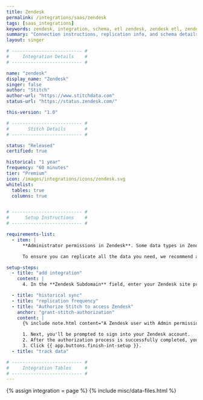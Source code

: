 ```yaml
---
title: Zendesk
permalink: /integrations/saas/zendesk
tags: [saas_integrations]
keywords: zendesk, integration, schema, etl zendesk, zendesk etl, zendesk schema
summary: "Connection instructions, replication info, and schema details for Stitch's Zendesk integration."
layout: singer

# -------------------------- #
#     Integration Details    #
# -------------------------- #

name: "zendesk"
display_name: "Zendesk"
singer: false
author: "Stitch"
author-url: "https://www.stitchdata.com"
status-url: "https://status.zendesk.com/"

this-version: "1.0"

# -------------------------- #
#       Stitch Details       #
# -------------------------- #

status: "Released"
certified: true

historical: "1 year"
frequency: "60 minutes"
tier: "Premium"
icon: /images/integrations/icons/zendesk.svg
whitelist:
  tables: true
  columns: true


# -------------------------- #
#      Setup Instructions    #
# -------------------------- #

requirements-list:
  - item: |
      **Administrator permissions in Zendesk**. Some data types in Zendesk may only be accessed with Admin permissions. For example: To replicate ticket metric or tag data, Zendesk's API requires a user with Admin permissions.

      To ensure you can replicate all the data you need, we recommend a user with Admin permissions set up the integration.

setup-steps:
  - title: "add integration"
    content: |
      4. In the **Zendesk Subdomain** field, enter your Zendesk site prefix. For example: For `stitchdata.zendesk.com`, only `stitchdata` would be entered into this field.

  - title: "historical sync"
  - title: "replication frequency"
  - title: "Authorize Stitch to access Zendesk"
    anchor: "grant-stitch-authorization"
    content: |
      {% include note.html content="A Zendesk user with Admin permissions must complete this step." %}

      1. Next, you'll be prompted to sign into your Zendesk account.
      2. After the authorization process is successfully completed, you'll be directed back to Stitch.
      3. Click {{ app.buttons.finish-int-setup }}.
  - title: "track data"

# -------------------------- #
#     Integration Tables     #
# -------------------------- #
---
```

{% assign integration = page %}
{% include misc/data-files.html %}
